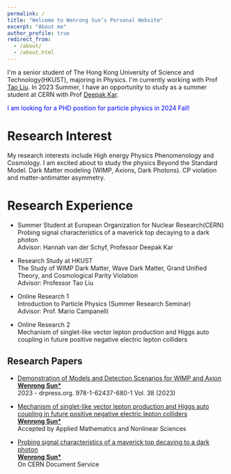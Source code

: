 ```yaml
---
permalink: /
title: "Welcome to Wenrong Sun’s Personal Website"
excerpt: "About me"
author_profile: true
redirect_from: 
  - /about/
  - /about.html
---
```


I'm a senior student of The Hong Kong University of Science and Technology(HKUST), majoring in Physics. I'm currently working with Prof [Tao Liu](https://physics.ust.hk/eng/people_detail.php?pplcat=1&id=38). In 2023 Summer, I have an opportunity to study as a summer student at CERN with Prof [Deepak Kar](https://atlas.cern/authors/deepak-kar).

<span style="color:blue">I am looking for a PHD position for particle physics in 2024 Fall!</span>


Research Interest
======
My research interests include High energy Physics Phenomenology and Cosmology. I am excited about to study the physics Beyond the Standard Model. Dark Matter modeling (WIMP, Axions, Dark Photons). CP violation and matter-antimatter asymmetry.


Research Experience
======
* Summer Student at European Organization for Nuclear Research(CERN) \
  Probing signal characteristics of a maverick top decaying to a dark photon\
  Advisor: Hannah van der Schyf, Professor Deepak Kar

* Research Study at HKUST\
  The Study of WIMP Dark Matter, Wave Dark Matter, Grand Unified Theory, and Cosmological Parity Violation\
  Advisor: Professor Tao Liu

* Online Research 1\
  Introduction to Particle Physics (Summer Research Seminar)\
  Advisor: Prof. Mario Campanelli

* Online Research 2\
  Mechanism of singlet-like vector lepton production and Higgs auto coupling in future positive negative electric lepton colliders



Research Papers
------
  
* [Demonstration of Models and Detection Scenarios for WIMP and Axion](https://www.researchgate.net/publication/369467898_Demonstration_of_Models_and_Detection_Scenarios_for_WIMP_And_Axion) \
  **<ins>Wenrong Sun\*</ins>**\
  2023 - drpress.org. 978-1-62437-680-1 Vol. 38 (2023)
  
* [Mechanism of singlet-like vector lepton production and Higgs auto coupling in future positive negative electric lepton colliders]() \
  **<ins>Wenrong Sun\*</ins>** \
  Accepted by Applied Mathematics and Nonlinear Sciences

* [Probing signal characteristics of a maverick top decaying to a dark photon](http://cds.cern.ch/record/2866228?ln=zh_CN) \
  **<ins>Wenrong Sun\*</ins>**\
  On CERN Document Service
  



